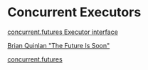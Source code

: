 # Concurrent Executors

[concurrent.futures Executor interface](https://fpy.li/20-9)

[Brian Quinlan "The Future Is Soon"](https://fpy.li/20-20)

[concurrent.futures](https://fpy.li/pep3148)
